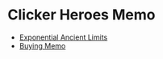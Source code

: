 # Clicker Heroes Memo

- [Exponential Ancient Limits](exponential.md)
- [Buying Memo](buying_memo.md)
